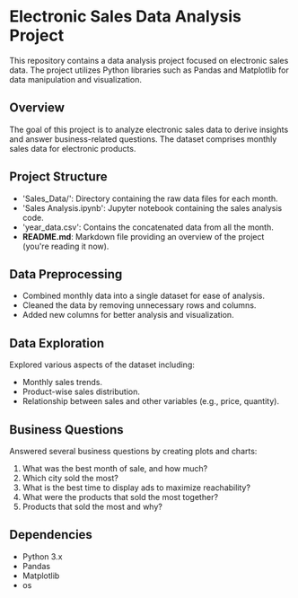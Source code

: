# Electronic Sales Data Analysis Project

This repository contains a data analysis project focused on electronic sales data. The project utilizes Python libraries such as Pandas and Matplotlib for data manipulation and visualization.

## Overview

The goal of this project is to analyze electronic sales data to derive insights and answer business-related questions. The dataset comprises monthly sales data for electronic products.

## Project Structure

- 'Sales_Data/': Directory containing the raw data files for each month.
- 'Sales Analysis.ipynb': Jupyter notebook containing the sales analysis code.
- 'year_data.csv': Contains the concatenated data from all the month.
- **README.md**: Markdown file providing an overview of the project (you're reading it now).

## Data Preprocessing

- Combined monthly data into a single dataset for ease of analysis.
- Cleaned the data by removing unnecessary rows and columns.
- Added new columns for better analysis and visualization.

## Data Exploration

Explored various aspects of the dataset including:
- Monthly sales trends.
- Product-wise sales distribution.
- Relationship between sales and other variables (e.g., price, quantity).

## Business Questions

Answered several business questions by creating plots and charts:
1. What was the best month of sale, and how much?
2. Which city sold the most?
3. What is the best time to display ads to maximize reachability?
4. What were the products that sold the most together?
5. Products that sold the most and why?

## Dependencies

- Python 3.x
- Pandas
- Matplotlib
- os
